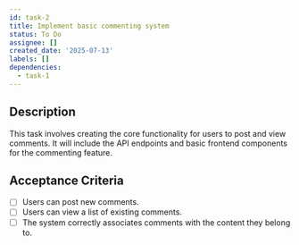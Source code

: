 ```yaml
---
id: task-2
title: Implement basic commenting system
status: To Do
assignee: []
created_date: '2025-07-13'
labels: []
dependencies:
  - task-1
---
```


## Description

This task involves creating the core functionality for users to post and view comments. It will include the API endpoints and basic frontend components for the commenting feature.

## Acceptance Criteria

- [ ] Users can post new comments.
- [ ] Users can view a list of existing comments.
- [ ] The system correctly associates comments with the content they belong to.
